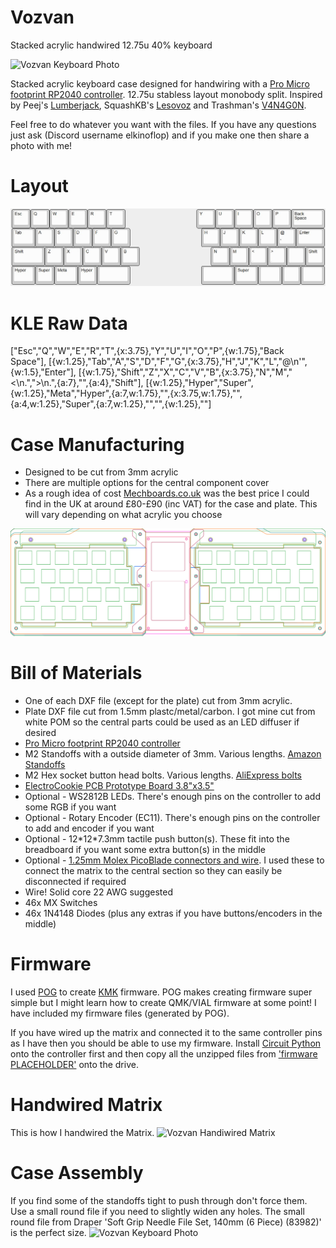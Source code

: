 # Vozvan
Stacked acrylic handwired 12.75u 40% keyboard

<img src="https://github.com/ElKinoflop/Barghest/blob/main/images/placeholder.jpg" alt="Vozvan Keyboard Photo">

Stacked acrylic keyboard case designed for handwiring with a <a href="https://mechboards.co.uk/products/pro-micro-5v?_pos=2&_sid=c64ff0323&_ss=r" target="_blank">Pro Micro footprint RP2040 controller</a>. 12.75u stabless layout monobody split. Inspired by Peej's <a href="https://github.com/peej/lumberjack-keyboard" target="_blank">Lumberjack</a>, SquashKB's <a href="https://www.instagram.com/squash_kb/?hl=en-gb">Lesovoz</a>  and Trashman's <a href="https://trashman.wiki/keyboards/v4n4g0n">V4N4G0N</a>.

Feel free to do whatever you want with the files. If you have any questions just ask (Discord username elkinoflop) and if you make one then share a photo with me!

<h1>Layout</h1>
<img src="https://github.com/ElKinoflop/Vozvan/blob/main/images/Vozvan%20Handwire%20KLE.jpg" alt="Vozvan KLE Image">

<h1>KLE Raw Data</h1>
["Esc","Q","W","E","R","T",{x:3.75},"Y","U","I","O","P",{w:1.75},"Back<br>Space"],
[{w:1.25},"Tab","A","S","D","F","G",{x:3.75},"H","J","K","L","@\n'",{w:1.5},"Enter"],
[{w:1.75},"Shift","Z","X","C","V","B",{x:3.75},"N","M","<\n.",">\n.",{a:7},"",{a:4},"Shift"],
[{w:1.25},"Hyper","Super",{w:1.25},"Meta","Hyper",{a:7,w:1.75},"",{x:3.75,w:1.75},"",{a:4,w:1.25},"Super",{a:7,w:1.25},"","",{w:1.25},""]


<h1>Case Manufacturing</h1>
<ul>
  <li>Designed to be cut from 3mm acrylic</li>
  <li>There are multiple options for the central component cover</li>
  <li>As a rough idea of cost <a href="https://mechboards.co.uk/" target="_blank">Mechboards.co.uk</a> was the best price I could find in the UK at around £80-£90 (inc VAT) for the case and plate. This will vary depending on what acrylic you choose</li>
</ul>

<img src="https://github.com/ElKinoflop/Vozvan/blob/main/images/Vozvan%20Combined.png" alt="Vozvan Case Layers">

<h1>Bill of Materials</h1>
<ul>
  <li>One of each DXF file (except for the plate) cut from 3mm acrylic.</li>
  <li>Plate DXF file cut from 1.5mm plastc/metal/carbon. I got mine cut from white POM so the central parts could be used as an LED diffuser if desired</li>
  <li><a href="https://mechboards.co.uk/products/pro-micro-5v?_pos=2&_sid=c64ff0323&_ss=r" target="_blank">Pro Micro footprint RP2040 controller</a></li>
  <li>M2 Standoffs with a outside diameter of 3mm. Various lengths. <a href="https://amzn.eu/d/8H1HG6Y" target="_blank">Amazon Standoffs</a></li></li>
  <li>M2 Hex socket button head bolts. Various lengths. <a href="https://www.aliexpress.com/item/32969042589.html" target="_blank">AliExpress bolts</a></li>
  <li><a href="https://www.amazon.co.uk/dp/B08151V9TS?ref=ppx_yo2ov_dt_b_fed_asin_title" target="_blank">ElectroCookie PCB Prototype Board 3.8"x3.5"</a></li>
  <li>Optional - WS2812B LEDs. There's enough pins on the controller to add some RGB if you want</li>
  <li>Optional - Rotary Encoder (EC11). There's enough pins on the controller to add and encoder if you want</li>
  <li>Optional - 12*12*7.3mm tactile push button(s). These fit into the breadboard if you want some extra button(s) in the middle</li>
  <li>Optional - <a href="https://www.amazon.co.uk/dp/B08RMQP6YP?ref=ppx_yo2ov_dt_b_fed_asin_title" target="_blank">1.25mm Molex PicoBlade connectors and wire</a>. I used these to connect the matrix to the central section so they can easily be disconnected if required</li>
  <li>Wire! Solid core 22 AWG suggested</li>
  <li>46x MX Switches</li>
  <li>46x 1N4148 Diodes (plus any extras if you have buttons/encoders in the middle)</li>
</ul>

<h1>Firmware</h1>
I used <a href="https://pog.heaper.de/" target="_blank">POG</a>  to create <a href="https://github.com/KMKfw/kmk_firmware" target="_blank">KMK</a> firmware. POG makes creating firmware super simple but I might learn how to create QMK/VIAL firmware at some point!
I have included my firmware files (generated by POG). 

If you have wired up the matrix and connected it to the same controller pins as I have then you should be able to use my firmware. Install <a href="https://circuitpython.org/board/waveshare_rp2040_tiny/" target="_blank">Circuit Python</a> onto the controller first and then copy all the unzipped files from <a href="placeholder" target="_blank">'firmware PLACEHOLDER'</a> onto the drive.

<h1>Handwired Matrix</h1>
This is how I handwired the Matrix.
<img src="https://github.com/ElKinoflop/Barghest/blob/main/images/placeholder.jpg" alt="Vozvan Handiwired Matrix">

<h1>Case Assembly</h1>
If you find some of the standoffs tight to push through don't force them. Use a small round file if you need to slightly widen any holes. The small round file from Draper 'Soft Grip Needle File Set, 140mm (6 Piece) (83982)' is the perfect size.

<img src="https://github.com/ElKinoflop/Barghest/blob/main/images/placeholder.jpg" alt="Vozvan Keyboard Photo">
